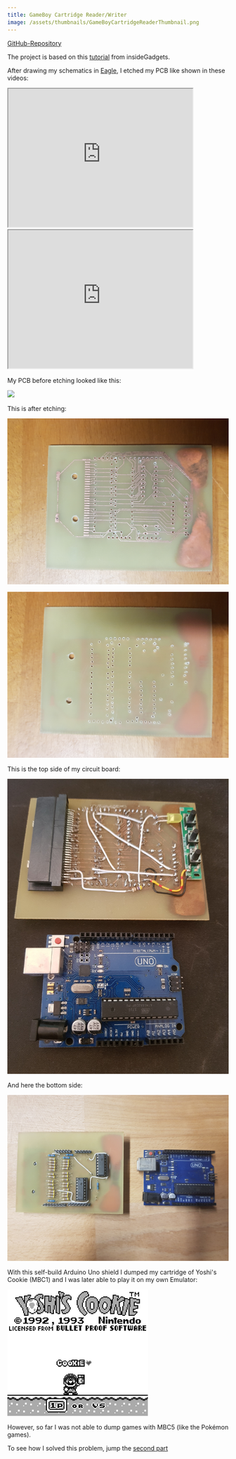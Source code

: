 ```yaml
---
title: GameBoy Cartridge Reader/Writer
image: /assets/thumbnails/GameBoyCartridgeReaderThumbnail.png
---
```


[GitHub-Repository](https://github.com/FelixWeichselgartner/GB-Cartridge-Reader-Writer)

The project is based on this [tutorial](https://www.insidegadgets.com/2011/03/19/gbcartread-arduino-based-gameboy-cart-reader-%E2%80%93-part-1-read-the-rom/) from insideGadgets.

After drawing my schematics in [Eagle](https://www.autodesk.de/products/eagle/overview), I etched my PCB like shown in these videos:

<iframe width="420" height="315"
src="https://www.youtube.com/embed/YJgX9Na4rWw">
</iframe>

<iframe width="420" height="315"
src="https://www.youtube.com/embed/6uInan-TjiA">
</iframe>

My PCB before etching looked like this: 

![](/assets/img/CartridgeReader_pre_etching.jpg)

This is after etching:

![](/assets/img/CartridgeReader_raw_top.jpg)

![](/assets/img/CartridgeReader_raw_bottom.jpg)

This is the top side of my circuit board:

![](/assets/img/CartridgeReader_top.jpg)

And here the bottom side:

![](/assets/img/CartridgeReader_bottom.jpg)

With this self-build Arduino Uno shield I dumped my cartridge of Yoshi's Cookie (MBC1) and I was later able to play it on my own Emulator:

![](/assets/img/Yoshis_Cookie.bmp)

However, so far I was not able to dump games with MBC5 (like the Pokémon games).

To see how I solved this problem, jump the [second part](https://felixweichselgartner.github.io/2020/11/28/GB_Cartridge_Reader_Writer_continued.html)
